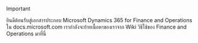 > [!IMPORTANT]
> ยินดีต้อนรับสู่เอกสารประกอบ Microsoft Dynamics 365 for Finance and Operations ใน docs.microsoft.com เรากำลังจะย้ายเนื้อหาของเราจาก Wiki วิธีใช้ของ Finance and Operations มาที่นี่ 

